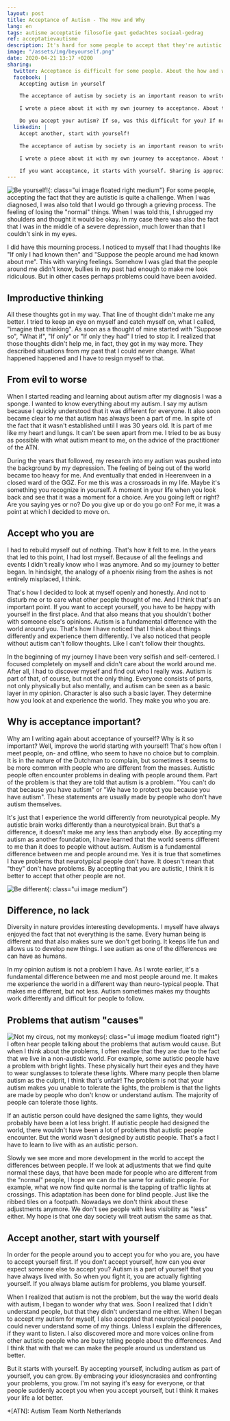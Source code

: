 ```yaml
---
layout: post
title: Acceptance of Autism - The How and Why
lang: en
tags: autisme acceptatie filosofie gaut gedachtes sociaal-gedrag
ref: acceptatievautisme
description: It's hard for some people to accept that they're autistic. In this post I want to discuss the ways in which I have accepted my autism as an integral part of myself and why that is so important to me.
image: "/assets/img/beyourself.png"
date: 2020-04-21 13:17 +0200
sharing:
  twitter: Acceptance is difficult for some people. About the how and why I write in my latest blog! \#autism \#acceptance
  facebook: |
    Accepting autism in yourself

    The acceptance of autism by society is an important reason to write about it in my opinion. However, it is not the beginning. Improve the world, start with yourself! But why is this so important? What have I done to accept my autism?

    I wrote a piece about it with my own journey to acceptance. About the how and why it has been so important to me and why I think it is important to everyone.

    Do you accept your autism? If so, was this difficult for you? If not, what's stopping you?
  linkedin: |
    Accept another, start with yourself!

    The acceptance of autism by society is an important reason to write about it in my eyes. However, it is not the beginning. Improve the world, start with yourself! But why is this so important? What have I done to accept my autism and myself?

    I wrote a piece about it with my own journey to acceptance. About the how and why it has been so important for me and why I think it is important for everyone.

    If you want acceptance, it starts with yourself. Sharing is appreciated!
---
```

![Be yourself!](/assets/img/beyourself.png){: class="ui image floated right medium"}
For some people, accepting the fact that they are autistic is quite a challenge. When I was diagnosed, I was also told that I would go through a grieving process. The feeling of losing the "normal" things. When I was told this, I shrugged my shoulders and thought it would be okay. In my case there was also the fact that I was in the middle of a severe depression, much lower than that I couldn't sink in my eyes.

I did have this mourning process. I noticed to myself that I had thoughts like "If only I had known then" and "Suppose the people around me had known about me". This with varying feelings. Somehow I was glad that the people around me didn't know, bullies in my past had enough to make me look ridiculous. But in other cases perhaps problems could have been avoided.

## Improductive thinking

All these thoughts got in my way. That line of thought didn't make me any better. I tried to keep an eye on myself and catch myself on, what I called, "imagine that thinking". As soon as a thought of mine started with "Suppose so", "What if", "If only" or "If only they had" I tried to stop it. I realized that those thoughts didn't help me, in fact, they got in my way more. They described situations from my past that I could never change. What happened happened and I have to resign myself to that.

## From evil to worse

When I started reading and learning about autism after my diagnosis I was a sponge. I wanted to know everything about my autism. I say my autism because I quickly understood that it was different for everyone. It also soon became clear to me that autism has always been a part of me. In spite of the fact that it wasn't established until I was 30 years old. It is part of me like my heart and lungs. It can't be seen apart from me. I tried to be as busy as possible with what autism meant to me, on the advice of the practitioner of the ATN.

During the years that followed, my research into my autism was pushed into the background by my depression. The feeling of being out of the world became too heavy for me. And eventually that ended in Heerenveen in a closed ward of the GGZ. For me this was a crossroads in my life. Maybe it's something you recognize in yourself. A moment in your life when you look back and see that it was a moment for a choice. Are you going left or right? Are you saying yes or no? Do you give up or do you go on? For me, it was a point at which I decided to move on.

## Accept who you are

I had to rebuild myself out of nothing. That's how it felt to me. In the years that led to this point, I had lost myself. Because of all the feelings and events I didn't really know who I was anymore. And so my journey to better began. In hindsight, the analogy of a phoenix rising from the ashes is not entirely misplaced, I think.

That's how I decided to look at myself openly and honestly. And not to disturb me or to care what other people thought of me. And I think that's an important point. If you want to accept yourself, you have to be happy with yourself in the first place. And that also means that you shouldn't bother with someone else's opinions. Autism is a fundamental difference with the world around you. That's how I have noticed that I think about things differently and experience them differently. I've also noticed that people without autism can't follow thoughts. Like I can't follow their thoughts.

In the beginning of my journey I have been very selfish and self-centered. I focused completely on myself and didn't care about the world around me. After all, I had to discover myself and find out who I really was. Autism is part of that, of course, but not the only thing. Everyone consists of parts, not only physically but also mentally, and autism can be seen as a basic layer in my opinion. Character is also such a basic layer. They determine how you look at and experience the world. They make you who you are.

## Why is acceptance important?

Why am I writing again about acceptance of yourself? Why is it so important? Well, improve the world starting with yourself! That's how often I meet people, on- and offline, who seem to have no choice but to complain. It is in the nature of the Dutchman to complain, but sometimes it seems to be more common with people who are different from the masses. Autistic people often encounter problems in dealing with people around them. Part of the problem is that they are told that autism is a problem. "You can't do that because you have autism" or "We have to protect you because you have autism". These statements are usually made by people who don't have autism themselves.

It's just that I experience the world differently from neurotypical people. My autistic brain works differently than a neurotypical brain. But that's a difference, it doesn't make me any less than anybody else. By accepting my autism as another foundation, I have learned that the world seems different to me than it does to people without autism. Autism is a fundamental difference between me and people around me. Yes it is true that sometimes I have problems that neurotypical people don't have. It doesn't mean that "they" don't have problems. By accepting that you are autistic, I think it is better to accept that other people are not.

![Be different](/assets/img/bediffbeequal.jpeg){: class="ui image medium"}
## Difference, no lack

Diversity in nature provides interesting developments. I myself have always enjoyed the fact that not everything is the same. Every human being is different and that also makes sure we don't get boring. It keeps life fun and allows us to develop new things. I see autism as one of the differences we can have as humans.

In my opinion autism is not a problem I have. As I wrote earlier, it's a fundamental difference between me and most people around me. It makes me experience the world in a different way than neuro-typical people. That makes me different, but not less. Autism sometimes makes my thoughts work differently and difficult for people to follow.

## Problems that autism "causes"
![Not my circus, not my monkeys](/assets/img/notmycircus.jpg){: class="ui image medium floated right"}
I often hear people talking about the problems that autism would cause. But when I think about the problems, I often realize that they are due to the fact that we live in a non-autistic world. For example, some autistic people have a problem with bright lights. These physically hurt their eyes and they have to wear sunglasses to tolerate these lights. Where many people then blame autism as the culprit, I think that's unfair! The problem is not that your autism makes you unable to tolerate the lights, the problem is that the lights are made by people who don't know or understand autism. The majority of people can tolerate those lights.

If an autistic person could have designed the same lights, they would probably have been a lot less bright. If autistic people had designed the world, there wouldn't have been a lot of problems that autistic people encounter. But the world wasn't designed by autistic people. That's a fact I have to learn to live with as an autistic person.

Slowly we see more and more development in the world to accept the differences between people. If we look at adjustments that we find quite normal these days, that have been made for people who are different from the "normal" people, I hope we can do the same for autistic people. For example, what we now find quite normal is the tapping of traffic lights at crossings. This adaptation has been done for blind people. Just like the ribbed tiles on a footpath. Nowadays we don't think about these adjustments anymore. We don't see people with less visibility as "less" either. My hope is that one day society will treat autism the same as that.

## Accept another, start with yourself

In order for the people around you to accept you for who you are, you have to accept yourself first. If you don't accept yourself, how can you ever expect someone else to accept you? Autism is a part of yourself that you have always lived with. So when you fight it, you are actually fighting yourself. If you always blame autism for problems, you blame yourself.

When I realized that autism is not the problem, but the way the world deals with autism, I began to wonder why that was. Soon I realized that I didn't understand people, but that they didn't understand me either. When I began to accept my autism for myself, I also accepted that neurotypical people could never understand some of my things. Unless I explain the differences, if they want to listen. I also discovered more and more voices online from other autistic people who are busy telling people about the differences. And I think that with that we can make the people around us understand us better.

But it starts with yourself. By accepting yourself, including autism as part of yourself, you can grow. By embracing your idiosyncrasies and confronting your problems, you grow. I'm not saying it's easy for everyone, or that people suddenly accept you when you accept yourself, but I think it makes your life a lot better.

*[ATN]: Autism Team North Netherlands
